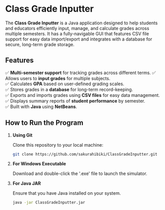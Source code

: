 # Class Grade Inputter

The **Class Grade Inputter** is a Java application designed to help students and educators efficiently input, manage, and calculate grades across multiple semesters. It has a fully-navigable GUI that features CSV file support for easy data import/export and integrates with a database for secure, long-term grade storage.

## Features

✅ **Multi-semester support** for tracking grades across different terms.
✅ Allows users to **input grades** for multiple subjects.  
✅ Calculates **GPA** based on user-defined grading scales.  
✅ Stores grades in a **database** for long-term record-keeping.  
✅ Exports and imports grades using **CSV files** for easy data management.  
✅ Displays summary reports of **student performance** by semester.  
✅ Built with **Java** using **NetBeans**.  

## How to Run the Program

1. **Using Git**

    Clone this repository to your local machine:
    ```bash
    git clone https://github.com/sakurahibiki/ClassGradeInputter.git
    ```
2. **For Windows Executable**

    Download and double-click the '.exe' file to launch the simulator.
3. **For Java JAR**

    Ensure that you have Java installed on your system.
    ```bash
    java -jar ClassGradeInputter.jar
    ```